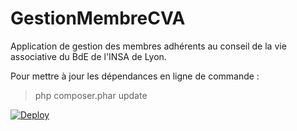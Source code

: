 GestionMembreCVA
================

Application de gestion des membres adhérents au conseil de la vie associative du BdE de l'INSA de Lyon.

Pour mettre à jour les dépendances en ligne de commande :
> php composer.phar update

[![Deploy](https://www.herokucdn.com/deploy/button.svg)](https://heroku.com/deploy)
